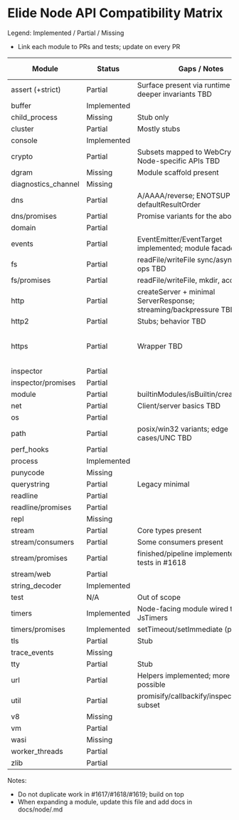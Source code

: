 # Elide Node API Compatibility Matrix

Legend: Implemented / Partial / Missing

- Link each module to PRs and tests; update on every PR

| Module | Status | Gaps / Notes | Tests | Linked PR(s) |
|---|---|---|---|---|
| assert (+strict) | Partial | Surface present via runtime shims; deeper invariants TBD | ✅ basic |  |
| buffer | Implemented |  | ✅ |  |
| child_process | Missing | Stub only | ❌ |  |
| cluster | Partial | Mostly stubs | ❌ |  |
| console | Implemented |  | ✅ |  |
| crypto | Partial | Subsets mapped to WebCrypto; Node-specific APIs TBD | ✅ subset |  |
| dgram | Missing | Module scaffold present | ❌ |  |
| diagnostics_channel | Missing |  | ❌ |  |
| dns | Partial | A/AAAA/reverse; ENOTSUP others; defaultResultOrder | ✅ | #1617 |
| dns/promises | Partial | Promise variants for the above | ✅ | #1617 |
| domain | Partial |  | ⚠️ |  |
| events | Partial | EventEmitter/EventTarget implemented; module facade wired | ✅ |  |
| fs | Partial | readFile/writeFile sync/async; more ops TBD | ✅ |  |
| fs/promises | Partial | readFile/writeFile, mkdir, access | ✅ |  |
| http | Partial | createServer + minimal ServerResponse; streaming/backpressure TBD | ✅ | #1617, #1619 |
| http2 | Partial | Stubs; behavior TBD | ⚠️ |  |
| https | Partial | Wrapper TBD | ⚠️ | #1619 (follow-up planned) |
| inspector | Partial |  | ⚠️ |  |
| inspector/promises | Partial |  | ⚠️ |  |
| module | Partial | builtinModules/isBuiltin/createRequire | ✅ | #1619 |
| net | Partial | Client/server basics TBD | ⚠️ |  |
| os | Partial |  | ✅ |  |
| path | Partial | posix/win32 variants; edge cases/UNC TBD | ✅ |  |
| perf_hooks | Partial |  | ⚠️ |  |
| process | Implemented |  | ✅ |  |
| punycode | Missing |  | ❌ |  |
| querystring | Partial | Legacy minimal | ⚠️ |  |
| readline | Partial |  | ⚠️ |  |
| readline/promises | Partial |  | ⚠️ |  |
| repl | Missing |  | ❌ |  |
| stream | Partial | Core types present | ✅ |  |
| stream/consumers | Partial | Some consumers present | ✅ |  |
| stream/promises | Partial | finished/pipeline implemented; more tests in #1618 | ✅ | #1618 |
| stream/web | Partial |  | ✅ |  |
| string_decoder | Implemented |  | ✅ |  |
| test | N/A | Out of scope |  |  |
| timers | Implemented | Node-facing module wired to JsTimers | ✅ | this PR |
| timers/promises | Implemented | setTimeout/setImmediate (promises) | ✅ | this PR |
| tls | Partial | Stub | ❌ |  |
| trace_events | Missing |  | ❌ |  |
| tty | Partial | Stub | ❌ |  |
| url | Partial | Helpers implemented; more parity possible | ✅ | #1619, this PR |
| util | Partial | promisify/callbackify/inspect/types subset | ✅ |  |
| v8 | Missing |  | ❌ |  |
| vm | Partial |  | ⚠️ |  |
| wasi | Missing |  | ❌ |  |
| worker_threads | Partial |  | ⚠️ |  |
| zlib | Partial |  | ⚠️ |  |

Notes:
- Do not duplicate work in #1617/#1618/#1619; build on top
- When expanding a module, update this file and add docs in docs/node/<module>.md

